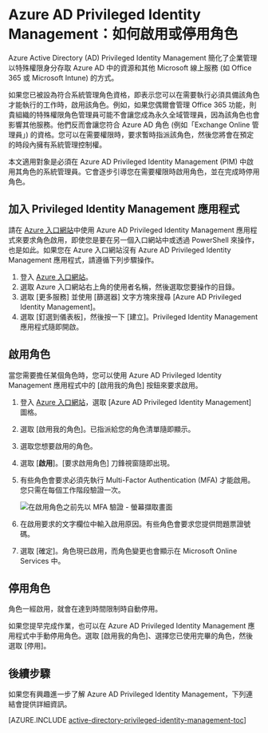 <properties
   pageTitle="如何啟用或停用角色 | Microsoft Azure"
   description="了解如何利用 Azure Privileged Identity Management 應用程式，啟用特殊權限身分識別的角色。"
   services="active-directory"
   documentationCenter=""
   authors="kgremban"
   manager="femila"
   editor=""/>

<tags
   ms.service="active-directory"
   ms.devlang="na"
   ms.topic="article"
   ms.tgt_pltfrm="na"
   ms.workload="identity"
   ms.date="09/16/2016"
   ms.author="kgremban"/>

# Azure AD Privileged Identity Management：如何啟用或停用角色

Azure Active Directory (AD) Privileged Identity Management 簡化了企業管理以特殊權限身分存取 Azure AD 中的資源和其他 Microsoft 線上服務 (如 Office 365 或 Microsoft Intune) 的方式。

如果您已被設為符合系統管理角色資格，即表示您可以在需要執行必須具備該角色才能執行的工作時，啟用該角色。例如，如果您偶爾會管理 Office 365 功能，則貴組織的特殊權限角色管理員可能不會讓您成為永久全域管理員，因為該角色也會影響其他服務。他們反而會讓您符合 Azure AD 角色 (例如「Exchange Online 管理員」) 的資格。您可以在需要權限時，要求暫時指派該角色，然後您將會在預定的時段內擁有系統管理控制權。

本文適用對象是必須在 Azure AD Privileged Identity Management (PIM) 中啟用其角色的系統管理員。它會逐步引導您在需要權限時啟用角色，並在完成時停用角色。


## 加入 Privileged Identity Management 應用程式

請在 [Azure 入口網站](https://portal.azure.com/)中使用 Azure AD Privileged Identity Management 應用程式來要求角色啟用，即使您是要在另一個入口網站中或透過 PowerShell 來操作，也是如此。如果您在 Azure 入口網站沒有 Azure AD Privileged Identity Management 應用程式，請遵循下列步驟操作。

1. 登入 [Azure 入口網站](https://portal.azure.com/)。
2. 選取 Azure 入口網站右上角的使用者名稱，然後選取您要操作的目錄。
3. 選取 [更多服務] 並使用 [篩選器] 文字方塊來搜尋 [Azure AD Privileged Identity Management]。
4. 選取 [釘選到儀表板]，然後按一下 [建立]。Privileged Identity Management 應用程式隨即開啟。

## 啟用角色

當您需要擔任某個角色時，您可以使用 Azure AD Privileged Identity Management 應用程式中的 [啟用我的角色] 按鈕來要求啟用。


1. 登入 [Azure 入口網站](https://portal.azure.com/)，選取 [Azure AD Privileged Identity Management] 圖格。
2. 選取 [啟用我的角色]。已指派給您的角色清單隨即顯示。
3. 選取您想要啟用的角色。
4. 選取 [**啟用**]。[要求啟用角色] 刀鋒視窗隨即出現。
5. 有些角色會要求必須先執行 Multi-Factor Authentication (MFA) 才能啟用。您只需在每個工作階段驗證一次。

    ![在啟用角色之前先以 MFA 驗證 - 螢幕擷取畫面][2]

6. 在啟用要求的文字欄位中輸入啟用原因。有些角色會要求您提供問題票證號碼。
7. 選取 [確定]。角色現已啟用，而角色變更也會顯示在 Microsoft Online Services 中。

## 停用角色

角色一經啟用，就會在達到時間限制時自動停用。

如果您提早完成作業，也可以在 Azure AD Privileged Identity Management 應用程式中手動停用角色。選取 [啟用我的角色]、選擇您已使用完畢的角色，然後選取 [停用]。


<!--Every topic should have next steps and links to the next logical set of content to keep the customer engaged-->
## 後續步驟

如果您有興趣進一步了解 Azure AD Privileged Identity Management，下列連結會提供詳細資訊。

[AZURE.INCLUDE [active-directory-privileged-identity-management-toc](../../includes/active-directory-privileged-identity-management-toc.md)]

<!--Image references-->

[1]: ./media/active-directory-privileged-identity-management-configure/PIM_EnablePim.png
[2]: ./media/active-directory-privileged-identity-management-how-to-activate-role/PIM_activation_MFA.png

<!---HONumber=AcomDC_0921_2016-->